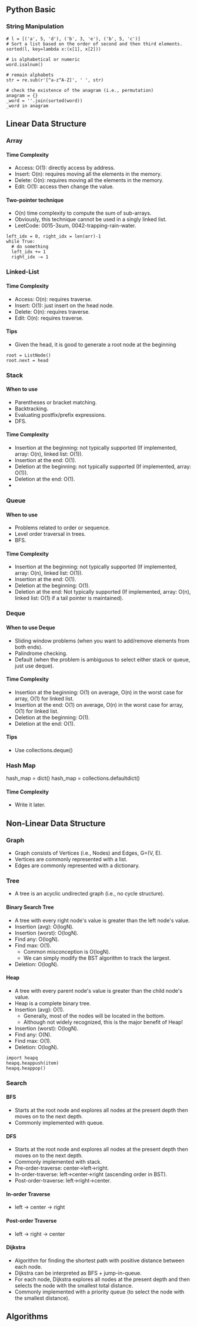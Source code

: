 ## Python Basic

### String Manipulation

```
# l = [('a', 5, 'd'), ('b', 3, 'e'), ('b', 5, 'c')]
# Sort a list based on the order of second and then third elements. 
sorted(l, key=lambda x:(x[1], x[2])) 
```

```
# is alphabetical or numeric
word.isalnum()
```

```
# remain alphabets
str = re.sub(r'[^a-z^A-Z]', ' ', str)
```

```
# check the existence of the anagram (i.e., permutation)
anagram = {}
_word = ''.join(sorted(word))
_word in anagram
```

## Linear Data Structure

### Array

#### Time Complexity 
- Access: O(1): directly access by address.
- Insert: O(n): requires moving all the elements in the memory.
- Delete: O(n): requires moving all the elements in the memory.
- Edit: O(1): access then change the value.

#### Two-pointer technique

- O(n) time complexity to compute the sum of sub-arrays.
- Obviously, this technique cannot be used in a singly linked list.
- LeetCode: 0015-3sum, 0042-trapping-rain-water.
```
left_idx = 0, right_idx = len(arr)-1
while True:
  # do something
  left_idx += 1
  right_idx -= 1
```

### Linked-List

#### Time Complexity 
- Access: O(n): requires traverse.
- Insert: O(1): just insert on the head node.
- Delete: O(n): requires traverse.
- Edit: O(n): requires traverse.

#### Tips

- Given the head, it is good to generate a root node at the beginning
```
root = ListNode()
root.next = head
```

### Stack

#### When to use

- Parentheses or bracket matching.
- Backtracking.
- Evaluating postfix/prefix expressions.
- DFS.

#### Time Complexity

- Insertion at the beginning: not typically supported (If implemented, array: O(n), linked list: O(1)).
- Insertion at the end: O(1).
- Deletion at the beginning: not typically supported (If implemented, array: O(1)).
- Deletion at the end: O(1).
- 
### Queue

#### When to use

- Problems related to order or sequence.
- Level order traversal in trees.
- BFS.

#### Time Complexity

- Insertion at the beginning: not typically supported (If implemented, array: O(n), linked list: O(1)).
- Insertion at the end: O(1).
- Deletion at the beginning: O(1).
- Deletion at the end: Not typically supported (If implemented, array: O(n), linked list: O(1) if a tail pointer is maintained).

### Deque

#### When to use Deque

- Sliding window problems (when you want to add/remove elements from both ends).
- Palindrome checking.
- Default (when the problem is ambiguous to select either stack or queue, just use deque).

#### Time Complexity

- Insertion at the beginning: O(1) on average, O(n) in the worst case for array, O(1) for linked list.
- Insertion at the end: O(1) on average, O(n) in the worst case for array, O(1) for linked list.
- Deletion at the beginning: O(1).
- Deletion at the end: O(1).

#### Tips 

- Use collections.deque()

### Hash Map

hash_map = dict()
hash_map = collections.defaultdict()

#### Time Complexity

- Write it later.

## Non-Linear Data Structure

### Graph
- Graph consists of Vertices (i.e., Nodes) and Edges, G=(V, E).
- Vertices are commonly represented with a list.
- Edges are commonly represented with a dictionary.

### Tree
- A tree is an acyclic undirected graph (i.e., no cycle structure).

#### Binary Search Tree
- A tree with every right node's value is greater than the left node's value.
- Insertion (avg): O(logN).
- Insertion (worst): O(logN).
- Find any: O(logN).
- Find max: O(1).
  - Common misconception is O(logN).
  - We can simply modify the BST algorithm to track the largest.
- Deletion: O(logN).

#### Heap
- A tree with every parent node's value is greater than the child node's value.
- Heap is a complete binary tree.
- Insertion (avg): O(1).
  - Generally, most of the nodes will be located in the bottom.
  - Although not widely recognized, this is the major benefit of Heap!
- Insertion (worst): O(logN).
- Find any: O(N).
- Find max: O(1).
- Deletion: O(logN).

```
import heapq
heapq.heappush(item)
heapq.heappop()
```

### Search

#### BFS
- Starts at the root node and explores all nodes at the present depth then moves on to the next depth.
- Commonly implemented with queue.

#### DFS 
- Starts at the root node and explores all nodes at the present depth then moves on to the next depth.
- Commonly implemented with stack.
- Pre-order-traverse: center->left->right.
- In-order-traverse: left->center->right (ascending order in BST).
- Post-order-traverse: left->right->center.

#### In-order Traverse
- left -> center -> right

#### Post-order Traverse
- left -> right -> center

#### Dijkstra
- Algorithm for finding the shortest path with positive distance between each node.
- Dijkstra can be interpreted as BFS + jump-in-queue.
- For each node, Dijkstra explores all nodes at the present depth and then selects the node with the smallest total distance.
- Commonly implemented with a priority queue (to select the node with the smallest distance).

## Algorithms

